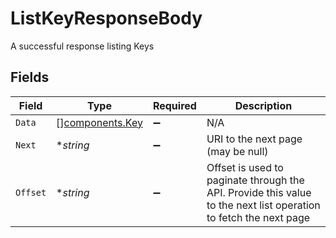 # ListKeyResponseBody

A successful response listing Keys


## Fields

| Field                                                                                                            | Type                                                                                                             | Required                                                                                                         | Description                                                                                                      |
| ---------------------------------------------------------------------------------------------------------------- | ---------------------------------------------------------------------------------------------------------------- | ---------------------------------------------------------------------------------------------------------------- | ---------------------------------------------------------------------------------------------------------------- |
| `Data`                                                                                                           | [][components.Key](../../models/components/key.md)                                                               | :heavy_minus_sign:                                                                                               | N/A                                                                                                              |
| `Next`                                                                                                           | **string*                                                                                                        | :heavy_minus_sign:                                                                                               | URI to the next page (may be null)                                                                               |
| `Offset`                                                                                                         | **string*                                                                                                        | :heavy_minus_sign:                                                                                               | Offset is used to paginate through the API. Provide this value to the next list operation to fetch the next page |